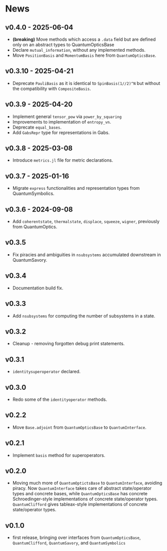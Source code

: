 # News

## v0.4.0 - 2025-06-04

- **(breaking)** Move methods which access a `.data` field but are defined only on an abstract types to QuantumOpticsBase
- Declare `mutual_information`, without any implemented methods.
- Move `PositionBasis` and `MomentumBasis` here from `QuantumOpticsBase`.

## v0.3.10 - 2025-04-21

- Deprecate `PauliBasis` as it is identical to `SpinBasis(1//2)^N` but without the compatibility with `CompositeBasis`.

## v0.3.9 - 2025-04-20

- Implement general `tensor_pow` via `power_by_squaring`
- Improvements to implementation of `entropy_vn`.
- Deprecate `equal_bases`.
- Add `GabsRepr` type for representations in Gabs.

## v0.3.8 - 2025-03-08

- Introduce `metrics.jl` file for metric declarations.

## v0.3.7 - 2025-01-16

- Migrate `express` functionalities and representation types from QuantumSymbolics.

## v0.3.6 - 2024-09-08

- Add `coherentstate`, `thermalstate`, `displace`, `squeeze`, `wigner`, previously from QuantumOptics.

## v0.3.5

- Fix piracies and ambiguities in `nsubsystems` accumulated downstream in QuantumSavory.

## v0.3.4

- Documentation build fix.

## v0.3.3

- Add `nsubsystems` for computing the number of subsystems in a state.

## v0.3.2

- Cleanup - removing forgotten debug print statements.

## v0.3.1

- `identitysuperoperator` declared.

## v0.3.0

- Redo some of the `identityoperator` methods.

## v0.2.2

- Move `Base.adjoint` from `QuantumOpticsBase` to `QuantumInterface`.

## v0.2.1

- Implement `basis` method for superoperators.

## v0.2.0

- Moving much more of `QuantumOptictsBase` to `QuantumInterface`, avoiding piracy. Now `QuantumInterface` takes care of abstract state/operator types and concrete bases, while `QuantumOpticsBase` has concrete Schroedinger-style implementations of concrete state/operator types. `QuantumClifford` gives tableax-style implementations of concrete state/operator types.

## v0.1.0

- first release, bringing over interfaces from `QuantumOpticsBase`, `QuantumClifford`, `QuantumSavory`, and `QuantumSymbolics`
